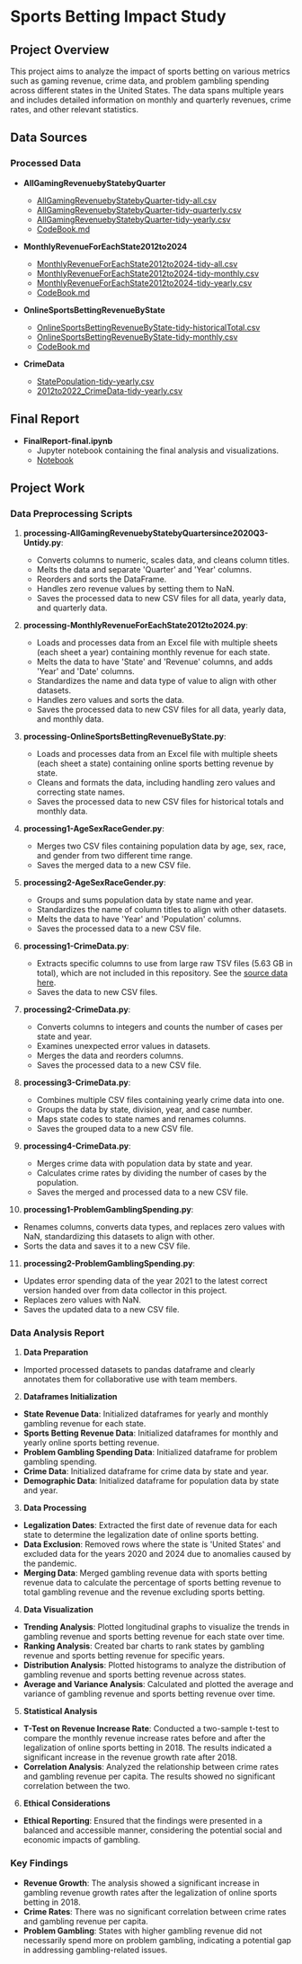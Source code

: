 # Sports Betting Impact Study

## Project Overview

This project aims to analyze the impact of sports betting on various metrics such as gaming revenue, crime data, and problem gambling spending across different states in the United States. The data spans multiple years and includes detailed information on monthly and quarterly revenues, crime rates, and other relevant statistics.


## Data Sources

### Processed Data

- **AllGamingRevenuebyStatebyQuarter**
  - [AllGamingRevenuebyStatebyQuarter-tidy-all.csv](dataProcessing/processed/AllGamingRevenuebyStatebyQuarter/AllGamingRevenuebyStatebyQuarter-tidy-all.csv)
  - [AllGamingRevenuebyStatebyQuarter-tidy-quarterly.csv](dataProcessing/processed/AllGamingRevenuebyStatebyQuarter/AllGamingRevenuebyStatebyQuarter-tidy-quarterly.csv)
  - [AllGamingRevenuebyStatebyQuarter-tidy-yearly.csv](dataProcessing/processed/AllGamingRevenuebyStatebyQuarter/AllGamingRevenuebyStatebyQuarter-tidy-yearly.csv)
  - [CodeBook.md](dataProcessing/processed/AllGamingRevenuebyStatebyQuarter/CodeBook.md)

- **MonthlyRevenueForEachState2012to2024**
  - [MonthlyRevenueForEachState2012to2024-tidy-all.csv](dataProcessing/processed/MonthlyRevenueForEachState2012to2024/MonthlyRevenueForEachState2012to2024-tidy-all.csv)
  - [MonthlyRevenueForEachState2012to2024-tidy-monthly.csv](dataProcessing/processed/MonthlyRevenueForEachState2012to2024/MonthlyRevenueForEachState2012to2024-tidy-monthly.csv)
  - [MonthlyRevenueForEachState2012to2024-tidy-yearly.csv](dataProcessing/processed/MonthlyRevenueForEachState2012to2024/MonthlyRevenueForEachState2012to2024-tidy-yearly.csv)
  - [CodeBook.md](dataProcessing/processed/MonthlyRevenueForEachState2012to2024/CodeBook.md)

- **OnlineSportsBettingRevenueByState**
  - [OnlineSportsBettingRevenueByState-tidy-historicalTotal.csv](dataProcessing/processed/OnlineSportsBettingRevenueByState/OnlineSportsBettingRevenueByState-tidy-historicalTotal.csv)
  - [OnlineSportsBettingRevenueByState-tidy-monthly.csv](dataProcessing/processed/OnlineSportsBettingRevenueByState/OnlineSportsBettingRevenueByState-tidy-monthly.csv)
  - [CodeBook.md](dataProcessing/processed/OnlineSportsBettingRevenueByState/CodeBook.md)

- **CrimeData**
  - [StatePopulation-tidy-yearly.csv](dataProcessing/processed/PopulationbyStatebyYear/StatePopulation-tidy-yearly.csv)
  - [2012to2022_CrimeData-tidy-yearly.csv](dataProcessing/processed/CrimeDataYearly/2012to2022_CrimeData-tidy-yearly.csv)


## Final Report

- **FinalReport-final.ipynb**
  - Jupyter notebook containing the final analysis and visualizations.
  - [Notebook](FinalReport-final.ipynb)


## Project Work

### Data Preprocessing Scripts

1. **processing-AllGamingRevenuebyStatebyQuartersince2020Q3-Untidy.py**:
   - Converts columns to numeric, scales data, and cleans column titles.
   - Melts the data and separate 'Quarter' and 'Year' columns.
   - Reorders and sorts the DataFrame.
   - Handles zero revenue values by setting them to NaN.
   - Saves the processed data to new CSV files for all data, yearly data, and quarterly data.

2. **processing-MonthlyRevenueForEachState2012to2024.py**:
    - Loads and processes data from an Excel file with multiple sheets (each sheet a year) containing monthly revenue for each state.
    - Melts the data to have 'State' and 'Revenue' columns, and adds 'Year' and 'Date' columns.
    - Standardizes the name and data type of value to align with other datasets. 
    - Handles zero values and sorts the data.
    - Saves the processed data to new CSV files for all data, yearly data, and monthly data.

3. **processing-OnlineSportsBettingRevenueByState.py**:
    - Loads and processes data from an Excel file with multiple sheets (each sheet a state) containing online sports betting revenue by state.
    - Cleans and formats the data, including handling zero values and correcting state names.
    - Saves the processed data to new CSV files for historical totals and monthly data.

4. **processing1-AgeSexRaceGender.py**:
   - Merges two CSV files containing population data by age, sex, race, and gender from two different time range.
   - Saves the merged data to a new CSV file.

5. **processing2-AgeSexRaceGender.py**:
   - Groups and sums population data by state name and year.
   - Standardizes the name of column titles to align with other datasets. 
   - Melts the data to have 'Year' and 'Population' columns.
   - Saves the processed data to a new CSV file.

6. **processing1-CrimeData.py**:
   - Extracts specific columns to use from large raw TSV files (5.63 GB in total), which are not included in this repository. See the [source data here](https://www.icpsr.umich.edu/web/ICPSR/series/57). 
   - Saves the data to new CSV files.

7. **processing2-CrimeData.py**:
   - Converts columns to integers and counts the number of cases per state and year.
   - Examines unexpected error values in datasets. 
   - Merges the data and reorders columns.
   - Saves the processed data to a new CSV file.

8. **processing3-CrimeData.py**:
   - Combines multiple CSV files containing yearly crime data into one.
   - Groups the data by state, division, year, and case number.
   - Maps state codes to state names and renames columns.
   - Saves the grouped data to a new CSV file.

9. **processing4-CrimeData.py**:
   - Merges crime data with population data by state and year.
   - Calculates crime rates by dividing the number of cases by the population.
   - Saves the merged and processed data to a new CSV file.

10. **processing1-ProblemGamblingSpending.py**:
   - Renames columns, converts data types, and replaces zero values with NaN, standardizing this datasets to align with other.
   - Sorts the data and saves it to a new CSV file.

11. **processing2-ProblemGamblingSpending.py**:
   - Updates error spending data of the year 2021 to the latest correct version handed over from data collector in this project. 
   - Replaces zero values with NaN.
   - Saves the updated data to a new CSV file.


### Data Analysis Report

1. **Data Preparation**
  - Imported processed datasets to pandas dataframe and clearly annotates them for collaborative use with team members. 

2. **Dataframes Initialization**
  - **State Revenue Data**: Initialized dataframes for yearly and monthly gambling revenue for each state.
  - **Sports Betting Revenue Data**: Initialized dataframes for monthly and yearly online sports betting revenue.
  - **Problem Gambling Spending Data**: Initialized dataframe for problem gambling spending.
  - **Crime Data**: Initialized dataframe for crime data by state and year.
  - **Demographic Data**: Initialized dataframe for population data by state and year.

3. **Data Processing**
  - **Legalization Dates**: Extracted the first date of revenue data for each state to determine the legalization date of online sports betting.
  - **Data Exclusion**: Removed rows where the state is 'United States' and excluded data for the years 2020 and 2024 due to anomalies caused by the pandemic.
  - **Merging Data**: Merged gambling revenue data with sports betting revenue data to calculate the percentage of sports betting revenue to total gambling revenue and the revenue excluding sports betting.

4. **Data Visualization**
  - **Trending Analysis**: Plotted longitudinal graphs to visualize the trends in gambling revenue and sports betting revenue for each state over time.
  - **Ranking Analysis**: Created bar charts to rank states by gambling revenue and sports betting revenue for specific years.
  - **Distribution Analysis**: Plotted histograms to analyze the distribution of gambling revenue and sports betting revenue across states.
  - **Average and Variance Analysis**: Calculated and plotted the average and variance of gambling revenue and sports betting revenue over time.

5. **Statistical Analysis**
  - **T-Test on Revenue Increase Rate**: Conducted a two-sample t-test to compare the monthly revenue increase rates before and after the legalization of online sports betting in 2018. The results indicated a significant increase in the revenue growth rate after 2018.
  - **Correlation Analysis**: Analyzed the relationship between crime rates and gambling revenue per capita. The results showed no significant correlation between the two.

6. **Ethical Considerations**
  - **Ethical Reporting**: Ensured that the findings were presented in a balanced and accessible manner, considering the potential social and economic impacts of gambling.


### Key Findings
- **Revenue Growth**: The analysis showed a significant increase in gambling revenue growth rates after the legalization of online sports betting in 2018.
- **Crime Rates**: There was no significant correlation between crime rates and gambling revenue per capita.
- **Problem Gambling**: States with higher gambling revenue did not necessarily spend more on problem gambling, indicating a potential gap in addressing gambling-related issues.



